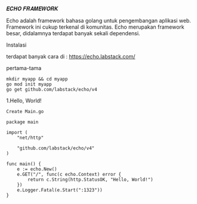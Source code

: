 𝑬𝑪𝑯𝑶 𝑭𝑹𝑨𝑴𝑬𝑾𝑶𝑹𝑲

Echo adalah framework bahasa golang untuk pengembangan aplikasi web. Framework ini cukup terkenal di komunitas. 
Echo merupakan framework besar, didalamnya terdapat banyak sekali dependensi.

Instalasi 

terdapat banyak cara di :
https://echo.labstack.com/

pertama-tama

 	mkdir myapp && cd myapp
 	go mod init myapp
	go get github.com/labstack/echo/v4

1.Hello, World!

  	Create Main.go

  	package main

  	import (
	 	"net/http"
	
	 	"github.com/labstack/echo/v4"
  	)

  	func main() {
		e := echo.New()
		e.GET("/", func(c echo.Context) error {
			return c.String(http.StatusOK, "Hello, World!")
		})
		e.Logger.Fatal(e.Start(":1323"))
  	}
